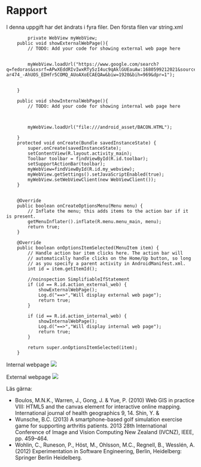
# Rapport

I denna uppgift har det ändrats i fyra filer.
Den första filen var string.xml 

```
        private WebView myWebView;
    public void showExternalWebPage(){
        // TODO: Add your code for showing external web page here


        myWebView.loadUrl("https://www.google.com/search?q=fedoras&sxsrf=APwXEddRIvIwxRTy5zI4uc9qAklGUEauAw:1680599212021&source=lnms&tbm=isch&sa=X&ved=2ahUKEwjd-ar474_-AhUOS_EDHfr5COMQ_AUoAXoECAEQAw&biw=1920&bih=969&dpr=1");


    }

    public void showInternalWebPage(){
        // TODO: Add your code for showing internal web page here



        myWebView.loadUrl("file:///android_asset/BACON.HTML");

    }
    protected void onCreate(Bundle savedInstanceState) {
        super.onCreate(savedInstanceState);
        setContentView(R.layout.activity_main);
        Toolbar toolbar = findViewById(R.id.toolbar);
        setSupportActionBar(toolbar);
        myWebView=findViewById(R.id.my_webview);
        myWebView.getSettings().setJavaScriptEnabled(true);
        myWebView.setWebViewClient(new WebViewClient());
    }
    
    
    @Override
    public boolean onCreateOptionsMenu(Menu menu) {
        // Inflate the menu; this adds items to the action bar if it is present.
        getMenuInflater().inflate(R.menu.menu_main, menu);
        return true;
    }

    @Override
    public boolean onOptionsItemSelected(MenuItem item) {
        // Handle action bar item clicks here. The action bar will
        // automatically handle clicks on the Home/Up button, so long
        // as you specify a parent activity in AndroidManifest.xml.
        int id = item.getItemId();

        //noinspection SimplifiableIfStatement
        if (id == R.id.action_external_web) {
            showExternalWebPage();
            Log.d("==>","Will display external web page");
            return true;
        }

        if (id == R.id.action_internal_web) {
            showInternalWebPage();
            Log.d("==>","Will display internal web page");
            return true;
        }

        return super.onOptionsItemSelected(item);
    }
```

Internal webpage
![](internalView.png)

External webpage
![](externalView.png)

Läs gärna:

- Boulos, M.N.K., Warren, J., Gong, J. & Yue, P. (2010) Web GIS in practice VIII: HTML5 and the canvas element for interactive online mapping. International journal of health geographics 9, 14. Shin, Y. &
- Wunsche, B.C. (2013) A smartphone-based golf simulation exercise game for supporting arthritis patients. 2013 28th International Conference of Image and Vision Computing New Zealand (IVCNZ), IEEE, pp. 459–464.
- Wohlin, C., Runeson, P., Höst, M., Ohlsson, M.C., Regnell, B., Wesslén, A. (2012) Experimentation in Software Engineering, Berlin, Heidelberg: Springer Berlin Heidelberg.
